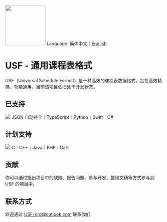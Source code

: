 <image src="https://github.com/user-attachments/assets/563db63c-954f-4d47-839e-c475d88ab7fc" height="128"/>
Language: 简体中文｜<a href="./README_en.md">English</a>

# USF - 通用课程表格式
USF（Universal Schedule Format）是一种高效的课程表数据格式，旨在高效精简、功能通用，目前该项目依旧处于开发状态。

## 已支持
<img src="https://skillicons.dev/icons?i=ts,py,swift,cs" />
JSON 自动补全｜TypeScript｜Python｜Swift｜C#

## 计划支持
<img src="https://skillicons.dev/icons?i=c,cpp,java,php,dart" />
C｜C++｜Java｜PHP｜Dart

## 贡献
你可以通过指出项目中的缺陷、报告问题、参与开发、整理文稿等方式参与到 USF 的项目中。

## 联系方式
欢迎通过 USF-org@outlook.com 联系我们
